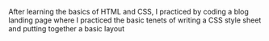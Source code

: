 After learning the basics of HTML and CSS, I practiced by coding a blog landing page where I practiced the basic tenets of writing a CSS style sheet and putting together a basic layout
